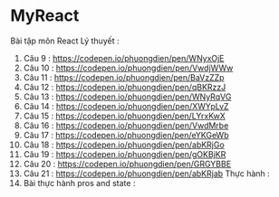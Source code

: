# MyReact
Bài tập môn React
Lý thuyết :
1. Câu 9 : https://codepen.io/phuongdien/pen/WNyxOjE
2. Câu 10 : https://codepen.io/phuongdien/pen/VwdjWWw
3. Câu 11 : https://codepen.io/phuongdien/pen/BaVzZZp
4. Câu 12 : https://codepen.io/phuongdien/pen/qBKRzzJ
5. Câu 13 : https://codepen.io/phuongdien/pen/WNyRqVG
6. Câu 14 : https://codepen.io/phuongdien/pen/XWYpLvZ
7. Câu 15 : https://codepen.io/phuongdien/pen/LYrxKwX
8. Câu 16 : https://codepen.io/phuongdien/pen/VwdMrbe
9. Câu 17 : https://codepen.io/phuongdien/pen/eYKGeWb
10. Câu 18 : https://codepen.io/phuongdien/pen/abKRjGo
11. Câu 19 : https://codepen.io/phuongdien/pen/gOKBjKR
12. Câu 20 : https://codepen.io/phuongdien/pen/GRGYBBE
13. Câu 21 : https://codepen.io/phuongdien/pen/abKRjab
Thực hành :
1. Bài thực hành pros and state :
